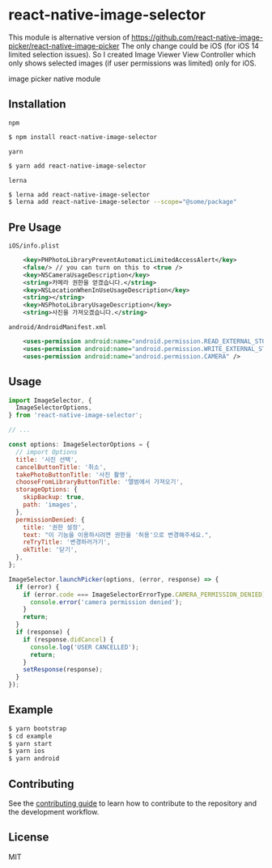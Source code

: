# react-native-image-selector

This module is alternative version of https://github.com/react-native-image-picker/react-native-image-picker
The only change could be iOS (for iOS 14 limited selection issues).
So I created Image Viewer View Controller which only shows selected images (if user permissions was limited) only for iOS.

image picker native module

## Installation

`npm`

```sh
$ npm install react-native-image-selector
```

`yarn`

```sh
$ yarn add react-native-image-selector
```

`lerna`

```sh
$ lerna add react-native-image-selector
$ lerna add react-native-image-selector --scope="@some/package"
```

## Pre Usage

`iOS/info.plist`

```xml
    <key>PHPhotoLibraryPreventAutomaticLimitedAccessAlert</key>
    <false/> // you can turn on this to <true />
    <key>NSCameraUsageDescription</key>
    <string>카메라 권한을 얻겠습니다.</string>
    <key>NSLocationWhenInUseUsageDescription</key>
    <string></string>
    <key>NSPhotoLibraryUsageDescription</key>
    <string>사진을 가져오겠습니다.</string>
```

`android/AndroidManifest.xml`

```xml
    <uses-permission android:name="android.permission.READ_EXTERNAL_STORAGE" />
    <uses-permission android:name="android.permission.WRITE_EXTERNAL_STORAGE" />
    <uses-permission android:name="android.permission.CAMERA" />
```

## Usage

```js
import ImageSelector, {
  ImageSelectorOptions,
} from 'react-native-image-selector';

// ...

const options: ImageSelectorOptions = {
  // import Options
  title: '사진 선택',
  cancelButtonTitle: '취소',
  takePhotoButtonTitle: '사진 촬영',
  chooseFromLibraryButtonTitle: '앨범에서 가져오기',
  storageOptions: {
    skipBackup: true,
    path: 'images',
  },
  permissionDenied: {
    title: '권한 설정',
    text: "이 기능을 이용하시려면 권한을 '허용'으로 변경해주세요.",
    reTryTitle: '변경하러가기',
    okTitle: '닫기',
  },
};

ImageSelector.launchPicker(options, (error, response) => {
  if (error) {
    if (error.code === ImageSelectorErrorType.CAMERA_PERMISSION_DENIED) {
      console.error('camera permission denied');
    }
    return;
  }
  if (response) {
    if (response.didCancel) {
      console.log('USER CANCELLED');
      return;
    }
    setResponse(response);
  }
});
```

## Example

```sh
$ yarn bootstrap
$ cd example
$ yarn start
$ yarn ios
$ yarn android
```

## Contributing

See the [contributing guide](CONTRIBUTING.md) to learn how to contribute to the repository and the development workflow.

## License

MIT
